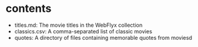 # contents

* titles.md: The movie titles in the WebFlyx collection
* classics.csv: A comma-separated list of classic movies
* quotes: A directory of files containing memorable quotes from moviesd